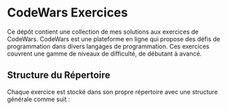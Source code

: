 # CodeWars Exercices

Ce dépôt contient une collection de mes solutions aux exercices de CodeWars. CodeWars est une plateforme en ligne qui propose des défis de programmation dans divers langages de programmation. Ces exercices couvrent une gamme de niveaux de difficulté, de débutant à avancé.

## Structure du Répertoire

Chaque exercice est stocké dans son propre répertoire avec une structure générale comme suit :
